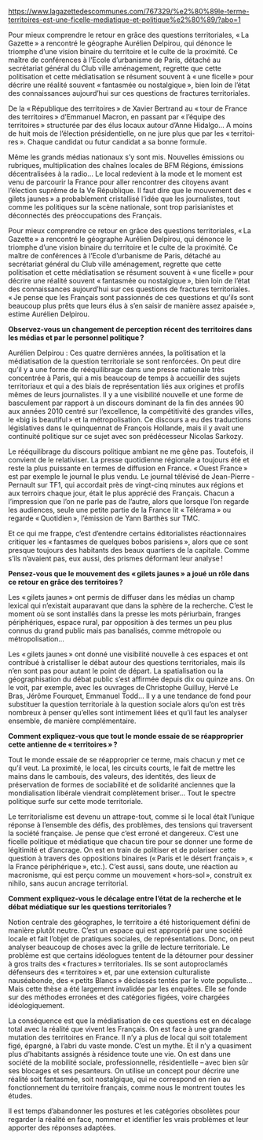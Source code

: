 https://www.lagazettedescommunes.com/767329/%e2%80%89le-terme-territoires-est-une-ficelle-mediatique-et-politique%e2%80%89/?abo=1

Pour mieux comprendre le retour en grâce des questions territoriales, « La Gazette » a rencontré le géographe ­Aurélien ­Delpirou, qui dénonce le triomphe d’une vision binaire du territoire et le culte de la proximité. Ce maître de conférences à l’Ecole d’urbanisme de Paris, détaché au secrétariat général du Club ville aménagement, regrette que cette politisation et cette médiatisation se résument souvent à « une ficelle » pour décrire une réalité souvent « fantasmée ou nostalgique », bien loin de l’état des connaissances aujourd’hui sur ces questions de fractures territoriales.

De la « République des territoires » de ­Xavier ­Bertrand au « tour de France des territoires » ­d’Emmanuel ­Macron, en passant par « l’équipe des territoires » structurée par des élus locaux autour­ d’Anne ­Hidalgo… A moins de huit mois de l’élection présidentielle, on ne jure plus que par les « territoi­res ». Chaque candidat ou futur candidat a sa bonne formule.

Même les grands médias nationaux s’y sont mis. Nouvelles émissions ou rubriques, multiplication des chaînes locales de BFM Régions, émissions décentralisées à la radio… Le local redevient à la mode et le moment est venu de parcourir la France pour aller rencontrer des citoyens avant l’élection suprême de la Ve République. Il faut dire que le mouvement des « gilets jaunes » a probablement cristallisé l’idée que les journalistes, tout comme les politiques sur la scène nationale, sont trop parisianistes et déconnectés des préoccupations des ­Français.

Pour mieux comprendre ce retour en grâce des questions territoriales, « La Gazette » a rencontré le géographe ­Aurélien ­Delpirou, qui dénonce le triomphe d’une vision binaire du territoire et le culte de la proximité. Ce maître de conférences à l’Ecole d’urbanisme de Paris, détaché au secrétariat général du Club ville aménagement, regrette que cette politisation et cette médiatisation se résument souvent à « une ficelle » pour décrire une réalité souvent « fantasmée ou nostalgique », bien loin de l’état des connaissances aujourd’hui sur ces questions de fractures territoriales. « Je pense que les ­Français sont passionnés de ces questions et qu’ils sont beaucoup plus prêts que leurs élus à s’en saisir de manière assez apaisée », estime ­Aurélien ­Delpirou.

**Observez-vous un changement de perception récent des territoires dans les médias et par le personnel politique ?**

Aurélien Delpirou : Ces quatre dernières années, la politisation et la médiatisation de la question territoriale se sont renforcées. On peut dire qu’il y a une forme de rééquilibrage dans une presse nationale très concentrée à Paris, qui a mis beaucoup de temps à accueillir des sujets territoriaux et qui a des biais de représentation liés aux origines et profils mêmes de leurs journalistes. Il y a une visibilité nouvelle et une forme de basculement par rapport à un discours dominant de la fin des années 90 aux années 2010 centré sur l’excellence, la compétitivité des grandes villes, le «big is beautiful » et la métropolisation. Ce discours a eu des traductions législatives dans le quinquennat de ­François ­Hollande, mais il y avait une continuité politique sur ce sujet avec son prédécesseur ­Nicolas ­Sarkozy.

Le rééquilibrage du discours politique ambiant ne me gêne pas. Toutefois, il convient de le relativiser. La presse quotidienne régionale a toujours été et reste la plus puissante en termes de diffusion en France. « Ouest France » est par exemple le journal le plus vendu. Le journal télévisé de ­Jean-Pierre ­Pernault sur TF1, qui accordait près de vingt-cinq minutes aux régions et aux terroirs chaque jour, était le plus apprécié des ­Français. Chacun a l’impres­sion que l’on ne parle pas de l’autre, alors que lorsque l’on regarde les audiences, seule une petite partie de la France lit « Télérama » ou regarde « Quotidien », l’émission de ­Yann ­Barthès sur TMC.

Et ce qui me frappe, c’est d’entendre certains éditorialistes réactionnaires critiquer les « fantasmes de quelques bobos parisiens », alors que ce sont presque toujours des habitants des beaux quartiers de la capitale. Comme s’ils n’avaient pas, eux aussi, des prismes déformant leur analyse !

**Pensez-vous que le mouvement des « gilets jaunes » a joué un rôle dans ce retour en grâce des territoires ?**

Les « gilets jaunes » ont permis de diffuser dans les médias un champ lexical qui n’existait auparavant que dans la sphère de la recherche. C’est le moment où se sont installés dans la presse les mots péri­urbain, franges périphériques, espace rural, par opposition à des termes un peu plus connus du grand public mais pas banalisés, comme métropole ou métropolisation…

Les « gilets jaunes » ont donné une visibilité nouvelle à ces espaces et ont contribué à cristalliser le débat autour des questions territoriales, mais ils n’en sont pas pour autant le point de départ. La spatialisation ou la géographisation du débat public s’est affirmée depuis dix ou quinze ans. On le voit, par exemple, avec les ouvrages de ­Christophe ­Guilluy, ­Hervé Le Bras, ­Jérôme ­Fourquet, ­Emmanuel ­Todd… Il y a une tendance de fond pour substituer la question territoriale à la question sociale alors qu’on est très nombreux à penser qu’elles sont intimement liées et qu’il faut les analyser ensemble, de manière complémentaire.

**Comment expliquez-vous que tout le monde essaie de se réapproprier cette antienne de « territoires » ?**

Tout le monde essaie de se réapproprier ce terme, mais chacun y met ce qu’il veut. La proximité, le local, les circuits courts, le fait de mettre les mains dans le cambouis, des valeurs, des identités, des lieux de préservation de formes de sociabilité et de solidarité anciennes que la mondialisation libérale viendrait complètement briser… Tout le spectre politique surfe sur cette mode ­territoriale.

Le territorialisme est devenu un attrape-tout, comme si le local était l’unique réponse à l’ensemble des défis, des problèmes, des tensions qui traversent la société française. Je pense que c’est erroné et dangereux. C’est une ficelle politique et médiatique que chacun tire pour se donner une forme de légitimité et d’ancrage. On est en train de politiser et de polariser cette question à travers des oppositions binaires (« Paris et le désert français », « la France périphérique », etc.). C’est aussi, sans doute, une réaction au macronisme, qui est perçu comme un mouvement « hors-sol », construit ex nihilo, sans aucun ancrage territorial.

**Comment expliquez-vous le décalage entre l’état de la recherche et le débat médiatique sur les questions territoriales ?**

Notion centrale des géographes, le territoire a été historiquement défini de manière plutôt neutre. C’est un espace qui est approprié par une société locale et fait l’objet de pratiques sociales, de représentations. Donc, on peut analyser beaucoup de choses avec la grille de lecture territoriale. Le problème est que certains idéologues tentent de la détourner pour dessiner à gros traits des « fractures » territoriales. Ils se sont autoproclamés défenseurs des « territoires » et, par une extension culturaliste nauséabonde, des « petits Blancs » déclassés tentés par le vote populiste… Mais cette thèse a été largement invalidée par les enquêtes. Elle se fonde sur des méthodes erronées et des catégories figées, voire chargées idéologiquement.

La conséquence est que la média­tisation de ces questions est en décalage total avec la réalité que vivent les ­Français. On est face à une grande mutation des territoires en France. Il n’y a plus de local qui soit totalement figé, épargné, à l’abri du vaste monde. C’est un mythe. Et il n’y a quasiment plus d’habitants assignés à résidence toute une vie. On est dans une société de la mobilité sociale, professionnelle, résidentielle – avec bien sûr ses blocages et ses pesanteurs. On utilise un concept pour décrire une réalité soit fantasmée, soit nostalgique, qui ne correspond en rien au fonctionnement du territoire français, comme nous le montrent toutes les études.

Il est temps d’abandonner les postures et les catégories obsolètes pour regarder la réalité en face, nommer et identifier les vrais problèmes et leur apporter des réponses adaptées.
